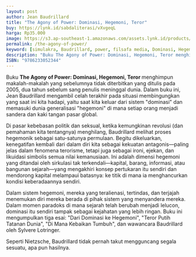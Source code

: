 ```yaml
---
layout: post
author: Jean Baudrillard
title: "The Agony of Power: Dominasi, Hegemoni, Teror"
buy: https://lynk.id/sabdaliterasi/vXvgeqL
harga: Rp35.000
image: https://s3.ap-southeast-1.amazonaws.com/assets.lynk.id/products/24-12-2023/1703408899393_3574844
permalink: /the-agony-of-power/
keyword: [simulakra, Baudrillard, power, filsafa media, Dominasi, Hegemoni, Teror]
description: "Buku The Agony of Power: Dominasi, Hegemoni, Teror menghimpun makalah-makalah yang sebelumnya tidak diterbitkan yang ditulis pada 2005, dua tahun sebe..."
ISBN: "9786233052344"
---
```

<p>Buku <strong>The Agony of Power: Dominasi, Hegemoni, Teror </strong>menghimpun makalah-makalah yang sebelumnya tidak diterbitkan yang ditulis pada 2005, dua tahun sebelum sang penulis meninggal dunia. Dalam buku ini, Jean Baudrillard mengambil celah terakhir pada situasi membingungkan yang saat ini kita hadapi, yaitu saat kita keluar dari sistem "dominasi" dan memasuki dunia generalisasi "hegemoni" di mana setiap orang menjadi sandera dan kaki tangan pasar global.</p><p>Di pasar kebebasan politik dan seksual, ketika kemungkinan revolusi (dan pemahaman kita tentangnya) menghilang, Baudrillard melihat proses hegemonik sebagai satu-satunya permulaan. Begitu dikeluarkan, kenegatifan kembali dari dalam diri kita sebagai kekuatan antagonis—paling jelas dalam fenomena terorisme, tetapi juga sebagai ironi, ejekan, dan likuidasi simbolis semua nilai kemanusiaan. Ini adalah dimensi hegemoni yang ditandai oleh sirkulasi tak terkendali—kapital, barang, informasi, atau bangunan sejarah—yang mengakhiri konsep pertukaran itu sendiri dan mendorong kapital melampaui batasnya: ke titik di mana ia menghancurkan kondisi keberadaannya sendiri.</p><p>Dalam sistem hegemoni, mereka yang teralienasi, tertindas, dan terjajah menemukan diri mereka berada di pihak sistem yang menyandera mereka. Dalam momen paradoks di mana sejarah telah berubah menjadi lelucon, dominasi itu sendiri tampak sebagai kejahatan yang lebih ringan. Buku ini mengumpulkan tiga esai: "Dari Dominasi ke Hegemoni", "Teror Putih Tatanan Dunia", "Di Mana Kebaikan Tumbuh", dan wawancara Baudrillard oleh Sylvere Lotringer.</p><p>Seperti Nietzsche, Baudrillard tidak pernah takut mengguncang segala sesuatu, apa pun hasilnya.</p>
